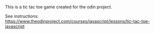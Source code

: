 This is a tic tac toe game created for the odin project. 

See instructions: https://www.theodinproject.com/courses/javascript/lessons/tic-tac-toe-javascript
